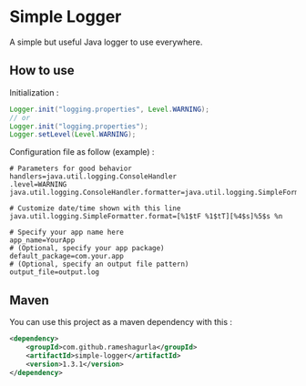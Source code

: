 # Simple Logger
A simple but useful Java logger to use everywhere.

## How to use

Initialization :
```Java
Logger.init("logging.properties", Level.WARNING);
// or
Logger.init("logging.properties");
Logger.setLevel(Level.WARNING);
```

Configuration file as follow (example) :
```
# Parameters for good behavior
handlers=java.util.logging.ConsoleHandler
.level=WARNING
java.util.logging.ConsoleHandler.formatter=java.util.logging.SimpleFormatter

# Customize date/time shown with this line
java.util.logging.SimpleFormatter.format=[%1$tF %1$tT][%4$s]%5$s %n

# Specify your app name here
app_name=YourApp
# (Optional, specify your app package)
default_package=com.your.app
# (Optional, specify an output file pattern)
output_file=output.log
```

## Maven

You can use this project as a maven dependency with this :
```XML
<dependency>
    <groupId>com.github.rameshagurla</groupId>
    <artifactId>simple-logger</artifactId>
    <version>1.3.1</version>
</dependency>
```

